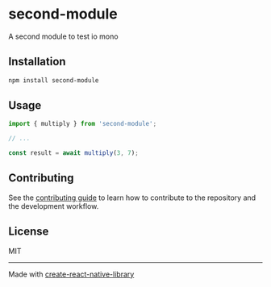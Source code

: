 # second-module

A second module to test io mono

## Installation

```sh
npm install second-module
```

## Usage

```js
import { multiply } from 'second-module';

// ...

const result = await multiply(3, 7);
```

## Contributing

See the [contributing guide](CONTRIBUTING.md) to learn how to contribute to the repository and the development workflow.

## License

MIT

---

Made with [create-react-native-library](https://github.com/callstack/react-native-builder-bob)
